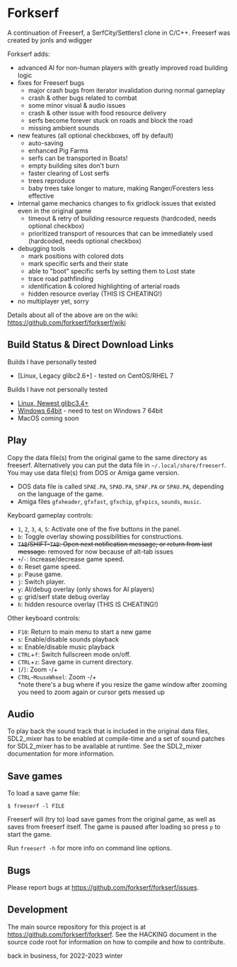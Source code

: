 Forkserf
========

A continuation of Freeserf, a SerfCity/Settlers1 clone in C/C++.  Freeserf was created by jonls and wdigger

Forkserf adds:
- advanced AI for non-human players with greatly improved road building logic
- fixes for Freeserf bugs
  - major crash bugs from iterator invalidation during normal gameplay
  - crash & other bugs related to combat
  - some minor visual & audio issues
  - crash & other issue with food resource delivery
  - serfs become forever stuck on roads and block the road
  - missing ambient sounds
- new features (all optional checkboxes, off by default)
  - auto-saving
  - enhanced Pig Farms
  - serfs can be transported in Boats!
  - empty building sites don't burn
  - faster clearing of Lost serfs
  - trees reproduce
  - baby trees take longer to mature, making Ranger/Foresters less effective
- internal game mechanics changes to fix gridlock issues that existed even in the original game
  - timeout & retry of building resource requests (hardcoded, needs optional checkbox)
  - prioritized transport of resources that can be immediately used  (hardcoded, needs optional checkbox)
- debugging tools
  - mark positions with colored dots
  - mark specific serfs and their state
  - able to "boot" specific serfs by setting them to Lost state
  - trace road pathfinding
  - identification & colored highlighting of arterial roads
  - hidden resource overlay (THIS IS CHEATING!)
- no multiplayer yet, sorry

Details about all of the above are on the wiki: https://github.com/forkserf/forkserf/wiki

Build Status & Direct Download Links
------------
Builds I have personally tested
* [Linux, Legacy glibc2.6+] - tested on CentOS/RHEL 7

Builds I have not personally tested
* [Linux, Newest glibc3.4+](https://github.com/forkserf/forkserf/suites/9555534951/artifacts/454681456)
* [Windows 64bit](https://github.com/forkserf/forkserf/suites/9555534903/artifacts/454684886) - need to test on Windows 7 64bit
* MacOS coming soon



Play
------
Copy the data file(s) from the original game to the same directory as freeserf. Alternatively you can put the data file in `~/.local/share/freeserf`. You may use data file(s) from DOS or Amiga game version.

* DOS data file is called `SPAE.PA`, `SPAD.PA`, `SPAF.PA` or `SPAU.PA`, depending on the language of the game.
* Amiga files `gfxheader`, `gfxfast`, `gfxchip`, `gfxpics`, `sounds`, `music`.

Keyboard gameplay controls:

* `1`, `2`, `3`, `4`, `5`: Activate one of the five buttons in the panel.
* `b`: Toggle overlay showing possibilities for constructions.
* ~~`TAB`/SHIFT-`TAB`: Open next notification message; or return from last message.~~ removed for now because of alt-tab issues
* `+`/`-`: Increase/decrease game speed.
* `0`: Reset game speed.
* `p`: Pause game.
* `j`: Switch player.
* `y`: AI/debug overlay (only shows for AI players)
* `g`: grid/serf state debug overlay
* `h`: hidden resource overlay (THIS IS CHEATING!)

Other keyboard controls:

* `F10`: Return to main menu to start a new game
* `s`: Enable/disable sounds playback
* `m`: Enable/disable music playback
* `CTRL`+`f`: Switch fullscreen mode on/off.
* `CTRL`+`z`: Save game in current directory.
* `[`/`]`: Zoom -/+
* `CTRL`-`MouseWheel`: Zoom -/+     
  *note there's a bug where if you resize the game window after zooming you need to zoom again or cursor gets messed up


Audio
-----

To play back the sound track that is included in the original data files,
SDL2_mixer has to be enabled at compile-time and a set of sound patches
for SDL2_mixer has to be available at runtime. See the SDL2_mixer
documentation for more information.


Save games
----------
To load a save game file:

`$ freeserf -l FILE`

Freeserf will (try to) load save games from the original game, as well as saves from freeserf itself.
The game is paused after loading so press `p` to start the game.

Run `freeserf -h` for more info on command line options.


Bugs
----
Please report bugs at <https://github.com/forkserf/forkserf/issues>.


Development
-----------
The main source repository for this project is at <https://github.com/forkserf/forkserf>. See the HACKING document in the source code root for information on how to compile and how to contribute.

back in business, for 2022-2023 winter
